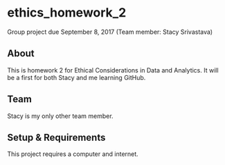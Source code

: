 # ethics_homework_2

Group project due September 8, 2017 (Team member: Stacy Srivastava)

## About
This is homework 2 for Ethical Considerations in Data and Analytics.
It will be a first for both Stacy and me learning GitHub.

## Team
Stacy is my only other team member.

## Setup & Requirements
This project requires a computer and internet.
